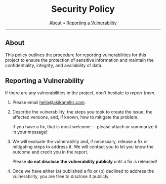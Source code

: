 <!-- markdownlint-disable MD041 -->

<div align="center">

# Security Policy

[About](#about)
•
[Reporting a Vulnerability](#reporting-a-vulnerability)

</div>

---

## About

This policy outlines the procedure for reporting vulnerabilities for this
project to ensure the protection of sensitive information and maintain the
confidentiality, integrity, and availability of data.

## Reporting a Vulnerability

If there are any vulnerabilities in the project, don't hesitate to
_report them_.

1. Please email [hello@akikanellis.com](mailto:hello@akikanellis.com).
2. Describe the vulnerability, the steps you took to create the issue, the
   affected versions, and, if known, how to mitigate the problem.

   If you have a fix, that is most welcome -- please attach or summarize it in
   your message!

3. We will evaluate the vulnerability and, if necessary, release a fix or
   mitigating steps to address it. We will contact you to let you know the
   outcome and credit you in the report.

   Please **do not disclose the vulnerability publicly** until a fix is
   released!

4. Once we have either (a) published a fix or (b) declined to address the
   vulnerability, you are free to disclose it publicly.
